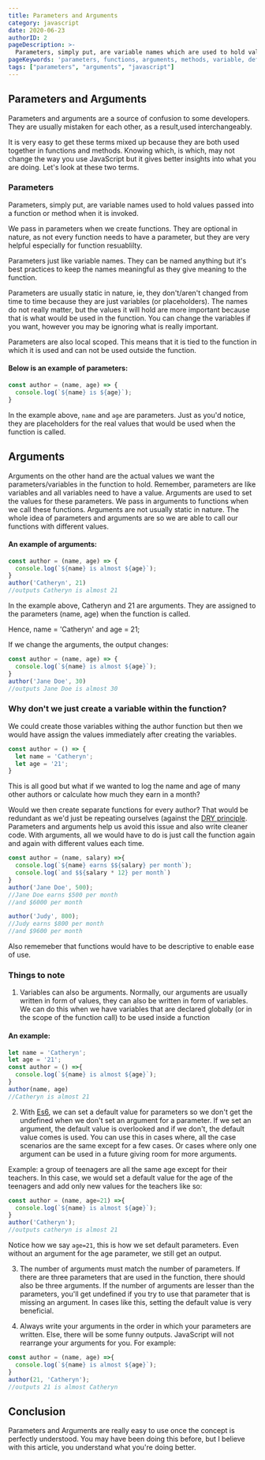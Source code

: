 ```yaml
---
title: Parameters and Arguments
category: javascript
date: 2020-06-23
authorID: 2
pageDescription: >-
  Parameters, simply put, are variable names which are used to hold values which are passed when we call a function or a method. We pass in parameters when we create functions. They are optional in nature, not every function needs to have a parameter, but they are very helpful. Arguments on the other hand are the actual values we want the parameters/variables in the function to hold.
pageKeywords: 'parameters, functions, arguments, methods, variable, default parameters, es6, variable assignment'
tags: ["parameters", "arguments", "javascript"] 
---
```


## Parameters and Arguments
Parameters and arguments are a source of confusion to some developers. They are usually mistaken for each other, as a result,used interchangeably.

It is very easy to get these terms mixed up because they are both used together in functions and methods. Knowing which, is which, may not change the way you use JavaScript but it gives better insights into what you are doing. Let's look at these two terms.

### Parameters

Parameters, simply put, are variable names used to hold values passed into a function or method when it is invoked.

We pass in parameters when we create functions. They are optional in nature, as not every function needs to have a parameter, but they are very helpful especially for function resuablilty.

Parameters just like variable names. They can be named anything but it's best practices to keep the names meaningful as they give meaning to the function. 

Parameters are usually static in nature, ie, they don't/aren't changed from time to time because they are just variables (or placeholders). The names do not really matter, but the values it will hold are more important because that is what would be used in the function. You can change the variables if you want, however you may be ignoring what is really important.

Parameters are also local scoped. This means that it is tied to the function in which it is used and can not be used outside the function.

#### Below is an example of parameters:

```javascript
const author = (name, age) => {
  console.log(`${name} is ${age}`);
}
```

In the example above, `name` and `age` are parameters. Just as you'd notice, they are placeholders for the real values that would be used when the function is called.

## Arguments

Arguments on the other hand are the actual values we want the parameters/variables in the function to hold. Remember, parameters are like variables and all variables need to have a value. Arguments are used to set the values for these parameters. We pass in arguments to functions when we call these functions. Arguments are not usually static in nature. The whole idea of parameters and arguments are so we are able to call our functions with different values.

#### An example of arguments:

```javascript
const author = (name, age) => {
  console.log(`${name} is almost ${age}`);
}
author('Catheryn', 21)
//outputs Catheryn is almost 21
```

In the example above, Catheryn and 21 are arguments. They are assigned to the parameters (name, age) when the function is called.

Hence, name = 'Catheryn' and age = 21;

If we change the arguments, the output changes:

```javascript
const author = (name, age) => {
  console.log(`${name} is almost ${age}`);
}
author('Jane Doe', 30)
//outputs Jane Doe is almost 30
```

### Why don't we just create a variable within the function?

We could create those variables withing the author function but then we would have assign the values immediately after creating the variables.

```javascript
const author = () => {
  let name = 'Catheryn';
  let age = '21';
}
```

This is all good but what if we wanted to log the name and age of many other authors or calculate how much they earn in a month?

Would we then create separate functions for every author? That would be redundant as we'd just be repeating ourselves (against the [DRY principle](https://en.wikipedia.org/wiki/Don%27t_repeat_yourself). Parameters and arguments help us avoid this issue and also write cleaner code. With arguments, all we would have to do is just call the function again and again with different values each time.

```javascript
const author = (name, salary) =>{
  console.log(`${name} earns $${salary} per month`);
  console.log(`and $${salary * 12} per month`)
}
author('Jane Doe', 500);
//Jane Doe earns $500 per month
//and $6000 per month

author('Judy', 800);
//Judy earns $800 per month
//and $9600 per month
```

Also rememeber that functions would have to be descriptive to enable ease of use.

### Things to note

1. Variables can also be arguments. Normally, our arguments are usually written in form of values, they can also be written in form of variables. We can do this when we have variables that are declared globally (or in the scope of the function call) to be used inside a function

#### An example:

```javascript
let name = 'Catheryn';
let age = '21';
const author = () =>{
  console.log(`${name} is almost ${age}`);
}
author(name, age)
//Catheryn is almost 21
```

2. With [Es6](http://es6-features.org/), we can set a default value for parameters so we don't get the undefined when we don't set an argument for a parameter.
If we set an argument, the default value is overlooked and if we don't, the default value comes is used. You can use this in cases where, all the case scenarios are the same except for a few cases. Or cases where only one argument can be used in a future giving room for more arguments.

Example: a group of teenagers are all the same age except for their teachers. In this case, we would set a default value for the age of the teenagers and add only new values for the teachers like so:

```javascript
const author = (name, age=21) =>{
  console.log(`${name} is almost ${age}`);
}
author('Catheryn');
//outputs catheryn is almost 21
```

Notice how we say `age=21`, this is how we set default parameters. Even without an argument for the age parameter, we still get an output.

3. The number of arguments must match the number of parameters. If there are three parameters that are used in the function, there should also be three arguments. If the number of arguments are lesser than the parameters, you'll get undefined if you try to use that parameter that is missing an argument. In cases like this,
setting the default value is very beneficial.

4. Always write your arguments in the order in which your parameters are written. Else, there will be some funny outputs. JavaScript will not rearrange your arguments for you. For example:

```javascript
const author = (name, age) =>{
  console.log(`${name} is almost ${age}`);
}
author(21, 'Catheryn');
//outputs 21 is almost Catheryn
```

## Conclusion

Parameters and Arguments are really easy to use once the concept is perfectly understood. You may have been doing this before, but I believe with this article, you understand what you're doing better.
